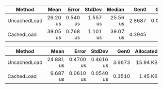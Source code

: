 | Method       | Mean     | Error    | StdDev   | Median   | Gen0   | Gen1   | Allocated |
|------------- |---------:|---------:|---------:|---------:|-------:|-------:|----------:|
| UncachedLoad | 26.20 us | 0.540 us | 1.557 us | 25.56 us | 2.8687 | 0.0610 |  17.48 KB |
| CachedLoad   | 39.05 us | 0.768 us | 1.101 us | 39.07 us | 4.3945 |      - |  26.84 KB |

| Method       | Mean      | Error     | StdDev    | Gen0   | Allocated |
|------------- |----------:|----------:|----------:|-------:|----------:|
| UncachedLoad | 24.881 us | 0.4700 us | 0.4616 us | 3.9673 |  15.94 KB |
| CachedLoad   |  6.687 us | 0.0610 us | 0.0540 us | 0.3510 |   1.45 KB |
